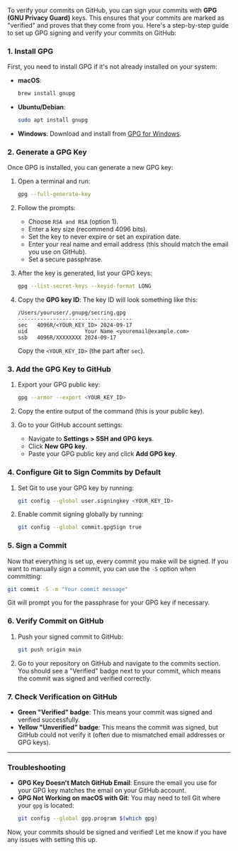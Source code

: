 To verify your commits on GitHub, you can sign your commits with **GPG (GNU Privacy Guard)** keys. This ensures that your commits are marked as "verified" and proves that they come from you. Here's a step-by-step guide to set up GPG signing and verify your commits on GitHub:

### 1. **Install GPG**
First, you need to install GPG if it's not already installed on your system:

- **macOS**:
  ```bash
  brew install gnupg
  ```
- **Ubuntu/Debian**:
  ```bash
  sudo apt install gnupg
  ```
- **Windows**:
  Download and install from [GPG for Windows](https://gpg4win.org/).

### 2. **Generate a GPG Key**
Once GPG is installed, you can generate a new GPG key:

1. Open a terminal and run:
   ```bash
   gpg --full-generate-key
   ```

2. Follow the prompts:
   - Choose `RSA and RSA` (option 1).
   - Enter a key size (recommend 4096 bits).
   - Set the key to never expire or set an expiration date.
   - Enter your real name and email address (this should match the email you use on GitHub).
   - Set a secure passphrase.

3. After the key is generated, list your GPG keys:
   ```bash
   gpg --list-secret-keys --keyid-format LONG
   ```

4. Copy the **GPG key ID**:
   The key ID will look something like this:
   ```
   /Users/youruser/.gnupg/secring.gpg
   ------------------------------------
   sec   4096R/<YOUR_KEY_ID> 2024-09-17
   uid                  Your Name <youremail@example.com>
   ssb   4096R/XXXXXXXX 2024-09-17
   ```

   Copy the `<YOUR_KEY_ID>` (the part after `sec`).

### 3. **Add the GPG Key to GitHub**

1. Export your GPG public key:
   ```bash
   gpg --armor --export <YOUR_KEY_ID>
   ```

2. Copy the entire output of the command (this is your public key).

3. Go to your GitHub account settings:
   - Navigate to **Settings > SSH and GPG keys**.
   - Click **New GPG key**.
   - Paste your GPG public key and click **Add GPG key**.

### 4. **Configure Git to Sign Commits by Default**

1. Set Git to use your GPG key by running:
   ```bash
   git config --global user.signingkey <YOUR_KEY_ID>
   ```

2. Enable commit signing globally by running:
   ```bash
   git config --global commit.gpgSign true
   ```

### 5. **Sign a Commit**

Now that everything is set up, every commit you make will be signed. If you want to manually sign a commit, you can use the `-S` option when committing:

```bash
git commit -S -m "Your commit message"
```

Git will prompt you for the passphrase for your GPG key if necessary.

### 6. **Verify Commit on GitHub**

1. Push your signed commit to GitHub:
   ```bash
   git push origin main
   ```

2. Go to your repository on GitHub and navigate to the commits section. You should see a "Verified" badge next to your commit, which means the commit was signed and verified correctly.

### 7. **Check Verification on GitHub**

- **Green "Verified" badge**: This means your commit was signed and verified successfully.
- **Yellow "Unverified" badge**: This means the commit was signed, but GitHub could not verify it (often due to mismatched email addresses or GPG keys).
  
---

### Troubleshooting

- **GPG Key Doesn't Match GitHub Email**: Ensure the email you use for your GPG key matches the email on your GitHub account.
- **GPG Not Working on macOS with Git**: You may need to tell Git where your `gpg` is located:
  ```bash
  git config --global gpg.program $(which gpg)
  ```

Now, your commits should be signed and verified! Let me know if you have any issues with setting this up.